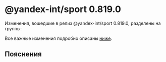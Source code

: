 # @yandex-int/sport 0.819.0

<!-- ЧЕЛОВЕЧЕСКОЕ ВСТУПЛЕНИЕ -->

Изменения, вошедшие в релиз @yandex-int/sport 0.819.0, разделены на группы:

Все важные изменения подробно описаны [ниже](#Пояснения).

## Пояснения

